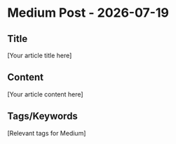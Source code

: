 # Medium Post - 2026-07-19

## Title
[Your article title here]

## Content
[Your article content here]

## Tags/Keywords
[Relevant tags for Medium]
